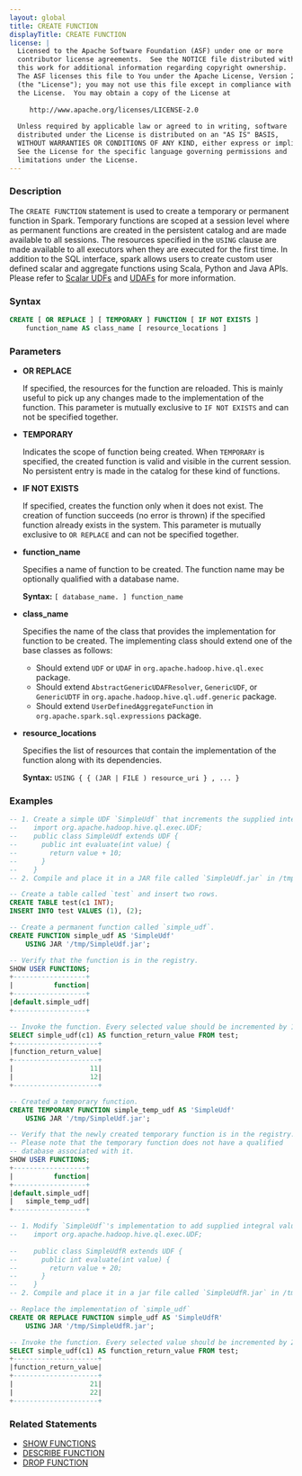 ```yaml
---
layout: global
title: CREATE FUNCTION
displayTitle: CREATE FUNCTION
license: |
  Licensed to the Apache Software Foundation (ASF) under one or more
  contributor license agreements.  See the NOTICE file distributed with
  this work for additional information regarding copyright ownership.
  The ASF licenses this file to You under the Apache License, Version 2.0
  (the "License"); you may not use this file except in compliance with
  the License.  You may obtain a copy of the License at
 
     http://www.apache.org/licenses/LICENSE-2.0
 
  Unless required by applicable law or agreed to in writing, software
  distributed under the License is distributed on an "AS IS" BASIS,
  WITHOUT WARRANTIES OR CONDITIONS OF ANY KIND, either express or implied.
  See the License for the specific language governing permissions and
  limitations under the License.
---
```


### Description

The `CREATE FUNCTION` statement is used to create a temporary or permanent function
in Spark. Temporary functions are scoped at a session level where as permanent
functions are created in the persistent catalog and are made available to
all sessions. The resources specified in the `USING` clause are made available
to all executors when they are executed for the first time. In addition to the
SQL interface, spark allows users to create custom user defined scalar and
aggregate functions using Scala, Python and Java APIs. Please refer to 
[Scalar UDFs](sql-ref-functions-udf-scalar.html) and
[UDAFs](sql-ref-functions-udf-aggregate.html) for more information.

### Syntax

```sql
CREATE [ OR REPLACE ] [ TEMPORARY ] FUNCTION [ IF NOT EXISTS ]
    function_name AS class_name [ resource_locations ]
```

### Parameters

* **OR REPLACE**

    If specified, the resources for the function are reloaded. This is mainly useful
    to pick up any changes made to the implementation of the function. This
    parameter is mutually exclusive to `IF NOT EXISTS` and can not
    be specified together.

* **TEMPORARY**

    Indicates the scope of function being created. When `TEMPORARY` is specified, the
    created function is valid and visible in the current session. No persistent
    entry is made in the catalog for these kind of functions.

* **IF NOT EXISTS**

    If specified, creates the function only when it does not exist. The creation
    of function succeeds (no error is thrown) if the specified function already
    exists in the system. This parameter is mutually exclusive to `OR REPLACE`
    and can not be specified together.

* **function_name**

    Specifies a name of function to be created. The function name may be optionally qualified with a database name.

    **Syntax:** `[ database_name. ] function_name`

* **class_name**

    Specifies the name of the class that provides the implementation for function to be created.
    The implementing class should extend one of the base classes as follows:

    * Should extend `UDF` or `UDAF` in `org.apache.hadoop.hive.ql.exec` package.
    * Should extend `AbstractGenericUDAFResolver`, `GenericUDF`, or
      `GenericUDTF` in `org.apache.hadoop.hive.ql.udf.generic` package.
    * Should extend `UserDefinedAggregateFunction` in `org.apache.spark.sql.expressions` package.

* **resource_locations**

    Specifies the list of resources that contain the implementation of the function
    along with its dependencies.

    **Syntax:** `USING { { (JAR | FILE ) resource_uri } , ... }`

### Examples

```sql
-- 1. Create a simple UDF `SimpleUdf` that increments the supplied integral value by 10.
--    import org.apache.hadoop.hive.ql.exec.UDF;
--    public class SimpleUdf extends UDF {
--      public int evaluate(int value) {
--        return value + 10;
--      }
--    }
-- 2. Compile and place it in a JAR file called `SimpleUdf.jar` in /tmp.

-- Create a table called `test` and insert two rows.
CREATE TABLE test(c1 INT);
INSERT INTO test VALUES (1), (2);

-- Create a permanent function called `simple_udf`. 
CREATE FUNCTION simple_udf AS 'SimpleUdf'
    USING JAR '/tmp/SimpleUdf.jar';

-- Verify that the function is in the registry.
SHOW USER FUNCTIONS;
+------------------+
|          function|
+------------------+
|default.simple_udf|
+------------------+

-- Invoke the function. Every selected value should be incremented by 10.
SELECT simple_udf(c1) AS function_return_value FROM test;
+---------------------+
|function_return_value|
+---------------------+
|                   11|
|                   12|
+---------------------+

-- Created a temporary function.
CREATE TEMPORARY FUNCTION simple_temp_udf AS 'SimpleUdf' 
    USING JAR '/tmp/SimpleUdf.jar';

-- Verify that the newly created temporary function is in the registry.
-- Please note that the temporary function does not have a qualified
-- database associated with it.
SHOW USER FUNCTIONS;
+------------------+
|          function|
+------------------+
|default.simple_udf|
|   simple_temp_udf|
+------------------+

-- 1. Modify `SimpleUdf`'s implementation to add supplied integral value by 20.
--    import org.apache.hadoop.hive.ql.exec.UDF;
  
--    public class SimpleUdfR extends UDF {
--      public int evaluate(int value) {
--        return value + 20;
--      }
--    }
-- 2. Compile and place it in a jar file called `SimpleUdfR.jar` in /tmp.

-- Replace the implementation of `simple_udf`
CREATE OR REPLACE FUNCTION simple_udf AS 'SimpleUdfR'
    USING JAR '/tmp/SimpleUdfR.jar';

-- Invoke the function. Every selected value should be incremented by 20.
SELECT simple_udf(c1) AS function_return_value FROM test;
+---------------------+
|function_return_value|
+---------------------+
|                   21|
|                   22|
+---------------------+
```

### Related Statements

* [SHOW FUNCTIONS](sql-ref-syntax-aux-show-functions.html)
* [DESCRIBE FUNCTION](sql-ref-syntax-aux-describe-function.html)
* [DROP FUNCTION](sql-ref-syntax-ddl-drop-function.html)
